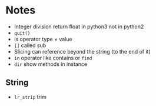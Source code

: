 # Notes
* Integer division return float in python3 not in python2
* `quit()`
* is operator type + value
* `[]` called sub
* Slicing can reference beyond the string (to the end of it)
* `in` operator like contains or `find`
* `dir` show methods in instance

## String
* `lr_strip` trim
